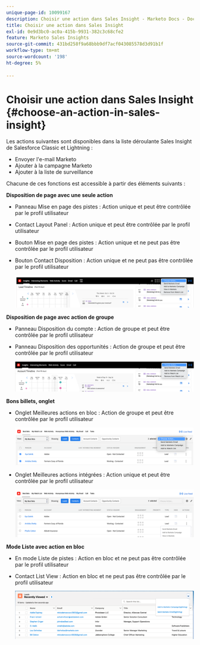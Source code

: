 ```yaml
---
unique-page-id: 10099167
description: Choisir une action dans Sales Insight - Marketo Docs - Documentation du produit
title: Choisir une action dans Sales Insight
exl-id: 0e9d3bc0-ac0a-415b-9931-382c3c68cfe2
feature: Marketo Sales Insights
source-git-commit: 431bd258f9a68bbb9df7acf043085578d3d91b1f
workflow-type: tm+mt
source-wordcount: '198'
ht-degree: 5%

---
```


# Choisir une action dans Sales Insight {#choose-an-action-in-sales-insight}

Les actions suivantes sont disponibles dans la liste déroulante Sales Insight de Salesforce Classic et Lightning :

* Envoyer l&#39;e-mail Marketo
* Ajouter à la campagne Marketo
* Ajouter à la liste de surveillance

Chacune de ces fonctions est accessible à partir des éléments suivants :

**Disposition de page avec une seule action**

* Panneau Mise en page des pistes : Action unique et peut être contrôlée par le profil utilisateur
* Contact Layout Panel : Action unique et peut être contrôlée par le profil utilisateur
* Bouton Mise en page des pistes : Action unique et ne peut pas être contrôlée par le profil utilisateur
* Bouton Contact Disposition : Action unique et ne peut pas être contrôlée par le profil utilisateur

  ![](assets/choose-an-action-in-sales-insight-1.png)

**Disposition de page avec action de groupe**

* Panneau Disposition du compte : Action de groupe et peut être contrôlée par le profil utilisateur
* Panneau Disposition des opportunités : Action de groupe et peut être contrôlée par le profil utilisateur

  ![](assets/choose-an-action-in-sales-insight-2.png)

**Bons billets, onglet**

* Onglet Meilleures actions en bloc : Action de groupe et peut être contrôlée par le profil utilisateur

  ![](assets/choose-an-action-in-sales-insight-3.png)

* Onglet Meilleures actions intégrées : Action unique et peut être contrôlée par le profil utilisateur

  ![](assets/choose-an-action-in-sales-insight-4.png)

**Mode Liste avec action en bloc**

* En mode Liste de pistes : Action en bloc et ne peut pas être contrôlée par le profil utilisateur
* Contact List View : Action en bloc et ne peut pas être contrôlée par le profil utilisateur

  ![](assets/choose-an-action-in-sales-insight-5.png)

